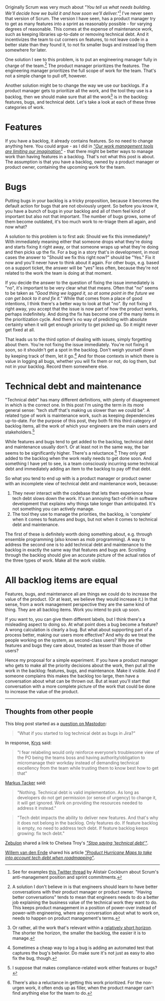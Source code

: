 <!--
.. title: A backlog item is a backlog item is a backlog item
.. slug: a-backlog2item-is-a-backlog-item
.. date: 2023-04-02 10:56:25 UTC+02:00
.. tags: work management, bugs, tech debt, agile
.. category: agile
.. link: 
.. description: 
.. type: text
-->

Originally Scrum was very much about *"You tell us what needs building. We'll decide how we build it and how soon we'll deliver."*[^1] I've never seen that version of Scrum. The version I have seen, has a product manager try to get as many features into a sprint as reasonably possible - for varying degrees of reasonable. This comes at the expense of maintenance work, such as keeping libraries up-to-date or removing technical debt. And it incentivizes the team to cut corners on features, to not leave code in a better state than they found it, to not fix smaller bugs and instead log them somewhere for later.

[^1]: See for examples [this Twitter thread](https://threadreaderapp.com/thread/1405184303126953987.html) by Alistair Cockburn about Scrum's anti-management position and sprint commitments.

One solution I see to this problem, is to put an engineering manager fully in charge of the team.[^5] The product manager prioritizes the features. The engineering manager prioritizes the full scope of work for the team. That's not a simple change to pull off, however.

[^5]: A solution I don't believe in is that engineers should learn to have better conversations with their product manager or product owner. "Having better conversations" tends to mean that engineers needs to do a better job explaining the business value of the technical work they want to do. This keeps product management in a position of power-over instead of power-with engineering, where any conversation about what to work on, needs to happen on product management's terms.

Another solution might be to change the way we use our backlogs. If a product manager gets to prioritize all the work, and the tool they use is a backlog, then we should make sure that all the work[^2] is in the backlog: features, bugs, and technical debt. Let's take a look at each of these three categories of work.

[^2]: Or rather, all the work that's relevant within a [relatively short horizon](https://elizabethzagroba.com/posts/2022/11_19_half-life_for_your_backlog/). The shorter the horizon, the smaller the backlog, the easier it is to manage.

<!-- TEASER_END -->



# Features

If you have a backlog, it already contains features. So no need to change anything here. You could argue - as I did in [*"Our work management tools are limiting our imagination"*](link://slug/our-work-management-tools-are-limiting-our-imagination) - that there might be better ways to manage work than having features in a backlog. That's not what this post is about. The assumption is that you have a backlog, owned by a product manager or product owner, containing the upcoming work for the team.



# Bugs

Putting bugs in your backlog is a tricky proposition, because it becomes the default action for bugs that are not obviously urgent. So before you know it, you have a bunch of bugs in your backlog and all of them feel kind of important but also not that important. The number of bugs grows, some of them become outdated, it's too much work to re-triage them all again, and now what?

A solution to this problem is to first ask: Should we fix this immediately? With immediately meaning either that someone drops what they're doing and starts fixing it right away, or that someone wraps up what they're doing and then picks up the fix. For a bug in a story that's in development, in most cases the answer to "Should we fix this right now?" should be "Yes." Fix it now and you'll never have to think about it again. For other bugs, e.g. based on a support ticket, the answer will be "yes" less often, because they're not related to the work the team is doing at that moment.

If you decide the answer to the question of fixing the issue immediately is "no", it's important to be very clear what that means. Often that "no" seems to be taken as *"Good thing we logged it, so at some point in the future we can get back to it and fix it."* While that comes from a place of good intentions, I think there's a better way to look at that "no". By not fixing it right away, you accept that the issue is now part of how the product works, perhaps indefinitely. And doing the fix has become one of the many items in the prioritization cycle. And there's no way of predicting with absolute certainty when it will get enough priority to get picked up. So it might never get fixed at all.

That leads us to the third option of dealing with issues, simply forgetting about them. You're not fixing the issue immediately. You're not fixing it soon, so it shouldn't get a spot in the backlog. Don't weigh yourself down by keeping track of them, let it go.[^3] And for those contexts in which there is value in logging all bugs, whether you will fix them or not, do log them, but not in your backlog. Record them somewhere else.

[^3]: Sometimes a cheap way to log a bug is adding an automated test that captures the bug's behavior. Do make sure it's not just as easy to also fix the bug, though.


# Technical debt and maintenance

"Technical debt" has many different definitions, with plenty of disagreement in which is the correct one. In this post I'm using the term in its more general sense: "tech stuff that's making us slower than we could be". A related type of work is maintenance work, such as keeping dependencies up-to-date. For the purpose of this post, they both fit this third category of backlog items, all the work of which your engineers are the main users and stakeholders.[^4]

[^4]: I suppose that makes compliance-related work either features or bugs?

While features and bugs tend to get added to the backlog, technical debt and maintenance usually don't. Or at least not in the same way, the bar seems to be significantly higher. There's a reluctance.[^6] They only get added to the backlog when the work really needs to get done soon. And something I have yet to see, is a team consciously incurring some technical debt and immediately adding an item to the backlog to pay off that debt. 

[^6]: There's also a reluctance in getting this work prioritized. For the non-urgen work, it often ends up as filler, when the product manager can't find anything else for the team to do.

So what you tend to end up with is a product manager or product owner with an incomplete view of technical debt and maintenance work, because:

1. They never interact with the codebase that lets them experience how tech debt slows down the work. It's an annoying fact-of-life in software development that explains why things take longer than anticipated. It's not something you can actively manage.
1. The tool they use to manage the priorities, the backlog, is 'complete' when it comes to features and bugs, but not when it comes to technical debt and maintenance.

The first of these is definitely worth doing something about, e.g. through ensemble programming (also known as mob programming). A way to address the second one is to add technical debt and maintenance to the backlog in exactly the same way that features and bugs are. Scrolling through the backlog should give an accurate picture of the actual ratios of the three types of work. Make all the work visible. 



# All backlog items are equal

Features, bugs, and maintenance all are things we could do to increase the value of the product. (Or at least, we believe they would increase it.) In that sense, from a work management perspective they are the same kind of thing. They are all backlog items. Work you intend to pick up soon.

If you want to, you can give them different labels, but I think there's a misleading aspect to doing so. At what point does a bug become a feature? A wrong calculation is clearly a bug. But what about supporting part of a process better, making our users more effective? And why do we treat the people working on the system, as second-class users? Why are the features and bugs they care about, treated as lesser than those of other users?

Hence my proposal for a simple experiment. If you have a product manager who gets to make all the priority decisions about the work, then put all the work in the backlog: features, bugs, and maintenance. Make it visible. And if someone complains this makes the backlog too large, then have a conversation about what can be thrown out. But at least you'll start that conversation with a more complete picture of the work that could be done to increase the value of the product.


---


## Thoughts from other people

This blog post started as a [question on Mastodon](https://chaos.social/@joeposaurus/110031968940811638):

> "What if you started to log technical debt as bugs in Jira?"

In response, [Krys](https://chaos.social/@krys@spore.social) said:

> "I fear relabeling would only reinforce everyone’s troublesome view of the PO  being the teams boss and having authority/obligation to micromanage their workday instead of demanding technical excellency from the team while trusting them to know best how to get that"

[Markus Tacker](https://chaos.social/@coderbyheart) said:
> "Nothing. Technical debt is valid implementation. As long as developers do not get permission (or sense of urgency) to change it, it will get ignored. Work on providing the resources needed to address it instead."

> "Tech debt impacts the ability to deliver new features. And that's why it does not belong in the backlog. Only features do. If feature backlog is empty, no need to address tech debt. If feature backlog keeps growing: fix tech debt."

[Zebulon](https://chaos.social/@zebulon@mas.to) shared a link to Chelsea Troy's [*"Stop saying 'technical debt'"*](https://stackoverflow.blog/2023/02/27/stop-saying-technical-debt/).

[Willem van den Ende](https://chaos.social/@mostalive@mastodon.social) shared his article [*"Product Hurricane Maps to take into account tech debt when roadmapping"*](https://www.qwan.eu/2022/03/29/product-hurricane-map.html).
